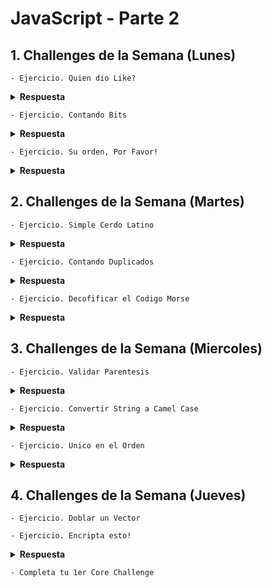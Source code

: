 # JavaScript - Parte 2

## 1. Challenges de la Semana (Lunes)

    - Ejercicio. Quien dio Like?

<details><summary><strong>Respuesta</strong></summary>

```JavaScript

function likes(names) {
  let personas = names.length;
  let respuesta = "";
  
  if (personas === 0) {
    respuesta = "no one likes this";
  }
  if (personas === 1) {
    respuesta = `${names[0]} likes this`;
  }
  if (personas === 2) {
    respuesta = `${names[0]} and ${names[1]} like this`;
  }
  if (personas === 3) {
    respuesta = `${names[0]}, ${names[1]} and ${names[2]} like this`;
  } 
  if (personas > 3) {
    respuesta = `${names[0]}, ${names[1]} and ${personas - 2} others like this`;
  }
  return respuesta;
}

```
</details>

    - Ejercicio. Contando Bits

<details><summary><strong>Respuesta</strong></summary>

```JavaScript

var countBits = function(n) {
  let binario = Math.abs(n).toString(2);
  contador = 0;
  for(var i = 0; i < binario.length; i++) {
	  if (binario[i] === "1") {
      contador++;
    }
  }
  return contador ;
};

```

</details>

    - Ejercicio. Su orden, Por Favor!

<details><summary><strong>Respuesta</strong></summary>

```JavaScript

function order(words){
  // Inicializamos el Array
  if (words === "" ) {
    return "";
  } else {
    arreglo = words.split(' ');
    arreglo2 = [];
  
    for (let i=1; i < 10; i++) {
      for (let j=0; j < arreglo.length; j++) {
        if (arreglo[j].indexOf(i) != -1) {
          arreglo2.push(arreglo[j]);
        }
      }
    }
    return arreglo2.join(' '); 
  }
}

```

</details>

## 2. Challenges de la Semana (Martes)

    - Ejercicio. Simple Cerdo Latino

<details><summary><strong>Respuesta</strong></summary>    

```JavaScript

function pigIt(str){
  let vector = str.split(' ');
  let vector2 = [];
  
  for (let i=0; i < vector.length; i++) {
    // Verifico que no traiga signos de puntuacion
    final = (vector[i].substring(0,1) === "!" || vector[i].substring(0,1) === "?" ) 
      ? vector[i].substring(0,1)
      : vector[i].substring(0,1) + 'ay';
    
    vector2[i] = vector[i].substring(1,vector[i].length) + final;
  }
  let nueva = vector2.join(' ');
  return nueva;
}

```

</details>

    - Ejercicio. Contando Duplicados

<details><summary><strong>Respuesta</strong></summary>

```JavaScript

function duplicateCount(text){
  //Inicializamos las variables y ordenamos el arreglo
  text = text.toLowerCase();
  arreglo = text.split('').sort();
  let repetidos = [];
  let contador = 1;
  
  for ( let i=0; i < arreglo.length; i++ ) {
    if ( arreglo[i] === arreglo[i+1]) {
      contador++;
    } else {
      if (contador > 1) {
        repetidos.push(contador);
      }
      contador = 1;
    }
  }
  return repetidos.length;
}

```

</details>

    - Ejercicio. Decofificar el Codigo Morse

<details><summary><strong>Respuesta</strong></summary>

```JavaScript

var MORSE_CODE = {".-": "A", "-...":"B", "-.-.": "C", "-..": "D", ".":"E", "..-.":"F", "--.":"G", "....":"H", "..":"I", ".---":"J", "-.-":"K", ".-..":"L", "--":"M", "-.":"N", "---":"O", ".--.":"P", "--.-":"Q", ".-.":"R", "...":"S", "-":"T", "..-":"U", "...-":"V", ".--":"W", "-..-":"X", "-.--":"Y", "--..":"Z", ".----":"1", "..---":"2", "...--":"3", "....-":"4", ".....":"5", "-....":"6", "--...":"7", "---..":"8", "----.":"9", "-----":"0", "...---...":"SOS", "-.-.--":"!", ".-.-.-":"."};

var decodeMorse = function(morseCode){
  var palabras = (morseCode).split('   ');
  var letras = palabras.map((w) => w.split(' '));
  var decoded = [];

  for(var i = 0; i < letras.length; i++){
    decoded[i] = [];
    for(var x = 0; x < letras[i].length; x++){
        if(MORSE_CODE[letras[i][x]]  && typeof MORSE_CODE[letras[i][x]] != 'undefined'){
            decoded[i].push( MORSE_CODE[letras[i][x]] );
        }
    }
  }

  return decoded.map(arr => arr.join('')).join(' ').replace(/  /g, ' ').trim();
}

```

</details>

## 3. Challenges de la Semana (Miercoles)

    - Ejercicio. Validar Parentesis

<details><summary><strong>Respuesta</strong></summary>

```JavaScript

function validParentheses(parens) {
  //Inicializamos variables
  let abiertos =0;
  let respuesta = false;
  
  for (let i = 0; i < parens.length; i++) {
    if (parens[i] === '(' ) {
      abiertos++;
    } 
    if (parens[i] === ')') {
      abiertos--;
    }
    if (abiertos < 0 ) {
      return respuesta;
    }
  }
  
  if (abiertos === 0 ) {
    respuesta = true;
  } 
  return respuesta;
}

```

</details>

    - Ejercicio. Convertir String a Camel Case

<details><summary><strong>Respuesta</strong></summary>

```JavaScript

function toCamelCase(str){
  let arreglo = str.split(/_|-/);
  let palabra = "";
  
  for (let i = 0; i < arreglo.length; i++) {
    if ( i != 0 ) {
     arreglo[i] = arreglo[i].charAt(0).toUpperCase() + arreglo[i].slice(1); 
    }
    palabra = palabra + arreglo[i];
  }
  return palabra;
}

```

</details>

    - Ejercicio. Unico en el Orden

<details><summary><strong>Respuesta</strong></summary>

```JavaScript

var uniqueInOrder=function(iterable){
  //remember iterable can be string or an array
  let cadena = [];
   
  // Si es string lo convierto a Array
  let arreglo = (typeof(iterable) === 'string')   
    ? [...iterable]
    : iterable;
   
  for (let i=0; i< arreglo.length; i++) {
    if ( arreglo[i+1] != arreglo[i] ) {
      cadena.push(arreglo[i]);
    }
  }
  return cadena;
}

```

</details>

## 4. Challenges de la Semana (Jueves)

    - Ejercicio. Doblar un Vector

    - Ejercicio. Encripta esto!

<details><summary><strong>Respuesta</strong></summary>

```JavaScript

var encryptThis = function(text) {
  let respuesta;
  let arreglo = text.split(" ");
  let cadena = [];
  
  for (let i=0; i<arreglo.length; i++) {
    respuesta = "";
    
    switch (arreglo[i].length) {
      case 1:
        respuesta = arreglo[i].charCodeAt(0);
        break;
      case 2:
        respuesta =  arreglo[i].charCodeAt(0) + arreglo[i].slice(arreglo[i].length-1,arreglo[i].length);
        break;
      case 3:
        respuesta =  arreglo[i].charCodeAt(0) + arreglo[i].slice(arreglo[i].length-1,arreglo[i].length) + arreglo[i].substring(1,2);
        break;
      default:
        respuesta =  arreglo[i].charCodeAt(0) +  
                     arreglo[i].slice(arreglo[i].length-1,arreglo[i].length) + 
                     arreglo[i].substring(2,arreglo[i].length - 1) +
                     arreglo[i].substring(1,2);
        break;
    }
    cadena.push(respuesta);
  }
  return cadena.join(' ');
}

```

</details>

    - Completa tu 1er Core Challenge